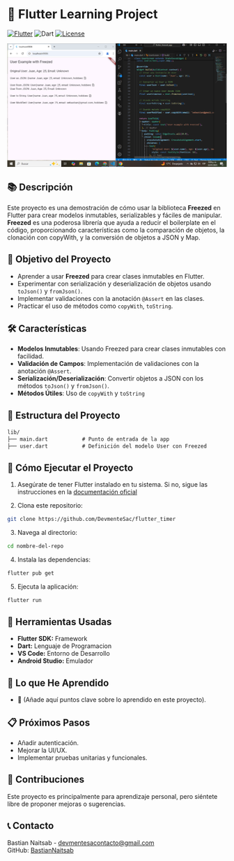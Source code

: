 # 🚀 Flutter Learning Project

[![Flutter](https://img.shields.io/badge/Flutter-Framework-blue)](https://flutter.dev)
![Dart](https://img.shields.io/badge/Dart-Language-blue)
[![License](https://img.shields.io/badge/License-MIT-green.svg)](LICENSE)

![Screen Timer](captura.png)

## 📚 Descripción

Este proyecto es una demostración de cómo usar la biblioteca **Freezed** en Flutter para crear modelos inmutables, serializables y fáciles de manipular. **Freezed** es una poderosa librería que ayuda a reducir el boilerplate en el código, proporcionando características como la comparación de objetos, la clonación con copyWith, y la conversión de objetos a JSON y Map.

## 🎯 Objetivo del Proyecto

- Aprender a usar **Freezed** para crear clases inmutables en Flutter.
- Experimentar con serialización y deserialización de objetos usando `toJson()` y `fromJson()`.
- Implementar validaciones con la anotación `@Assert` en las clases.
- Practicar el uso de métodos como `copyWith`, `toString`.

## 🛠️ Características

- **Modelos Inmutables**: Usando Freezed para crear clases inmutables con facilidad.
- **Validación de Campos**: Implementación de validaciones con la anotación `@Assert`.
- **Serialización/Deserialización**: Convertir objetos a JSON con los métodos `toJson()` y `fromJson()`.
- **Métodos Útiles**: Uso de `copyWith` y `toString` 

## 📂 Estructura del Proyecto

```plaintext
lib/
├── main.dart           # Punto de entrada de la app
├── user.dart           # Definición del modelo User con Freezed
```

## 🚀 Cómo Ejecutar el Proyecto

1. Asegúrate de tener Flutter instalado en tu sistema. Si no, sigue las instrucciones en la [documentación oficial](https://flutter.dev/)

2. Clona este repositorio:

```bash
git clone https://github.com/DevmenteSac/flutter_timer
```

3. Navega al directorio:

```bash
cd nombre-del-repo
```

4. Instala las dependencias:

```bash
flutter pub get
```

5. Ejecuta la aplicación:

```bash
flutter run
```

## 🧰 Herramientas Usadas

- **Flutter SDK:** Framework
- **Dart:** Lenguaje de Programacion
- **VS Code:** Entorno de Desarrollo
- **Android Studio:** Emulador

## 📖 Lo que He Aprendido

- 🌟 (Añade aquí puntos clave sobre lo aprendido en este proyecto).

## 📋 Próximos Pasos

- Añadir autenticación.
- Mejorar la UI/UX.
- Implementar pruebas unitarias y funcionales.

## 🤝 Contribuciones

Este proyecto es principalmente para aprendizaje personal, pero siéntete libre de proponer mejoras o sugerencias.

## 📞 Contacto
Bastian Naitsab - [devmentesacontacto@gmail.com](mailto:devmentesacontacto@gmail.com)  
GitHub: [BastianNaitsab](https://github.com/BastianNaitsab)